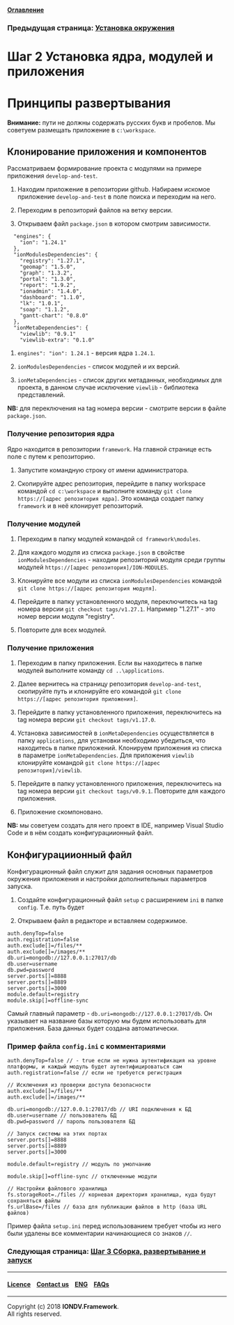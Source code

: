 #### [Оглавление](/docs/ru/index.md)

### Предыдущая страница: [Установка окружения](docs/ru/1_system_deployment/step1_installing_environment.md)

# Шаг 2 Установка ядра, модулей и приложения

# Принципы развертывания

**Внимание:** пути не должны содержать русских букв и пробелов. Мы советуем размещать приложение в `c:\workspace`.

## Клонирование приложения и компонентов

Рассматриваем формирование проекта с модулями на примере приложения `develop-and-test`.
1. Находим приложение в репозитории github. Набираем искомое приложение `develop-and-test` в поле поиска и переходим на него.

2. Переходим в репозиторий файлов на ветку версии.

3. Открываем файл `package.json` в котором смотрим зависимости.

```
  "engines": {
    "ion": "1.24.1"
  },
  "ionModulesDependencies": {
    "registry": "1.27.1",
    "geomap": "1.5.0",
    "graph": "1.3.2",
    "portal": "1.3.0",
    "report": "1.9.2",
    "ionadmin": "1.4.0",
    "dashboard": "1.1.0",
    "lk": "1.0.1",
    "soap": "1.1.2",
    "gantt-chart": "0.8.0"
  },
  "ionMetaDependencies": {
    "viewlib": "0.9.1"
    "viewlib-extra": "0.1.0"
```

1. `engines": "ion": 1.24.1` - версия ядра `1.24.1`.  

2. `ionModulesDependencies` - список модулей и их версий.  

3. `ionMetaDependencies` - список других метаданных, необходимых для проекта, в данном случае исключение `viewlib` - библиотека представлений.

**NB:** для переключения на tag номера версии - смотрите версии в файле `package.json`.

### Получение репозитория ядра

Ядро находится в репозитории `framework`. На главной странице есть поле с путем к репозиторию.

1. Запустите командную строку от имени администратора. 

2. Скопируйте адрес репозитория, перейдите в папку workspace командой  `cd c:\workspace` и выполните команду `git clone https://[адрес репозитория ядра]`. Это команда создает папку `framework` и в неё клонирует репозиторий. 

### Получение модулей

1. Переходим в папку модулей командой `cd framework\modules`. 

2. Для каждого модуля из списка `package.json` в свойстве `ionModulesDependencies` - находим репозиторий модуля среди группы модулей `https://[адрес репозитория]/ION-MODULES`.

3. Клонируйте все модули из списка `ionModulesDependencies` командой `git clone https://[адрес репозитория модуля]`.

4. Перейдите в папку установленного модуля, переключитесь на tag номера версии `git checkout tags/v1.27.1`. Например "1.27.1" - это номер версии модуля "registry". 

5. Повторите для всех модулей. 

### Получение приложения

1. Переходим в папку приложения. Если вы находитесь в папке модулей выполните команду `cd ..\applications`.

2. Далее вернитесь на страницу репозитория `develop-and-test`, скопируйте путь и клонируйте его командой
`git clone https://[адрес репозитория приложения]`. 

3. Перейдите в папку установленного приложения, переключитесь на tag номера версии `git checkout tags/v1.17.0`.

4. Установка зависимостей в `ionMetaDependencies` осуществляется в папку `applications`, для установки необходимо убедиться, что находитесь в папке приложений. Клонируем приложения из списка в параметре  `ionMetaDependencies`. Для приложения `viewlib` клонируйте командой `git clone https://[адрес репозитория]/viewlib`.  

5. Перейдите в папку установленного приложения, переключитесь на tag номера версии `git checkout tags/v0.9.1`. Повторите для каждого приложения.

6. Приложение скомпоновано. 

**NB:** мы советуем создать для него проект в IDE, например Visual Studio Code и в нём создать конфигурациионный файл.  

## Конфигурациионный файл

Конфигурационный файл служит для задания основных параметров окружения приложения и настройки дополнительных параметров запуска.

1. Создайте конфигурационный файл `setup` с расширением `ini` в папке `config`. Т.е. путь будет 

2. Открываем файл в редакторе и вставляем содержимое. 

```
auth.denyTop=false 
auth.registration=false 
auth.exclude[]=/files/**
auth.exclude[]=/images/**
db.uri=mongodb://127.0.0.1:27017/db
db.user=username
db.pwd=password
server.ports[]=8888
server.ports[]=8889
server.ports[]=3000
module.default=registry
module.skip[]=offline-sync
```
Самый главный параметр - `db.uri=mongodb://127.0.0.1:27017/db`. Он указывает на название базы которую мы будем использовать для приложения. База данных будет создана автоматически.

### Пример файла `config.ini` с комментариями

```
auth.denyTop=false // - true если не нужна аутентификация на уровне платформы, и каждый модуль будет аутентифицироваться сам
auth.registration=false // если не требуется регистрация

// Исключения из проверки доступа безопасности
auth.exclude[]=/files/**
auth.exclude[]=/images/**

db.uri=mongodb://127.0.0.1:27017/db // URI подключения к БД
db.user=username // пользователь БД
db.pwd=password // пароль пользователя БД

// Запуск системы на этих портах
server.ports[]=8888
server.ports[]=8889
server.ports[]=3000

module.default=registry // модуль по умолчанию

module.skip[]=offline-sync // отключенные модули

// Настройки файлового хранилища
fs.storageRoot=./files // корневая директория хранилища, куда будут сохраняться файлы
fs.urlBase=/files // база для публикации файлов в http (база URL файлов)
```
Пример файла `setup.ini` перед использованием требует чтобы из него были удалены все комментарии начинающиеся со знаков `//`.

### Следующая страница: [Шаг 3 Сборка, развертывание и запуск](/docs/ru/1_system_deployment/step3_building_and_running.md)

--------------------------------------------------------------------------  


 #### [Licence](/LICENCE.md) &ensp;  [Contact us](https://iondv.ru/index.html) &ensp;  [ENG](/docs/en/1_system_deployment/step2_project_with_modules.md)   &ensp; [FAQs](/faqs.md)          



--------------------------------------------------------------------------  

Copyright (c) 2018 **IONDV.Framework**.  
All rights reserved.  




